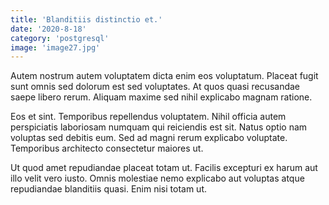 ```yaml
---
title: 'Blanditiis distinctio et.'
date: '2020-8-18'
category: 'postgresql'
image: 'image27.jpg'
---
```


Autem nostrum autem voluptatem dicta enim eos voluptatum. Placeat fugit sunt omnis sed dolorum est sed voluptates. At quos quasi recusandae saepe libero rerum. Aliquam maxime sed nihil explicabo magnam ratione.
 Eos et sint. Temporibus repellendus voluptatem. Nihil officia autem perspiciatis laboriosam numquam qui reiciendis est sit. Natus optio nam voluptas sed debitis eum. Sed ad magni rerum explicabo voluptate. Temporibus architecto consectetur maiores ut.
 Ut quod amet repudiandae placeat totam ut. Facilis excepturi ex harum aut illo velit vero iusto. Omnis molestiae nemo explicabo aut voluptas atque repudiandae blanditiis quasi. Enim nisi totam ut.
